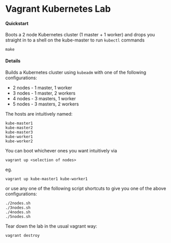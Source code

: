 Vagrant Kubernetes Lab
======================

#### Quickstart

Boots a 2 node Kubernetes cluster (1 master + 1 worker) and drops you straight in to a shell on the kube-master to run `kubectl` commands

`make`

#### Details

Builds a Kubernetes cluster using `kubeadm` with one of the following configurations:

- 2 nodes - 1 master, 1 worker
- 3 nodes - 1 master, 2 workers
- 4 nodes - 3 masters, 1 worker
- 5 nodes - 3 masters, 2 workers

The hosts are intuitively named:

```
kube-master1
kube-master2
kube-master3
kube-worker1
kube-worker2
```

You can boot whichever ones you want intuitively via

```
vagrant up <selection of nodes>
```

eg.

```
vagrant up kube-master1 kube-worker1
```

or use any one of the following script shortcuts to give you one of the above configurations:

```
./2nodes.sh
./3nodes.sh
./4nodes.sh
./5nodes.sh
```

Tear down the lab in the usual vagrant way:

```
vagrant destroy
```
